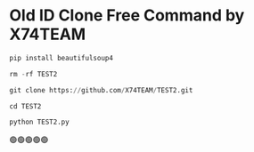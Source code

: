 # Old ID Clone Free Command by X74TEAM 
```python 
pip install beautifulsoup4

rm -rf TEST2

git clone https://github.com/X74TEAM/TEST2.git

cd TEST2

python TEST2.py
```
🟢🟢🟢🟢🟢
